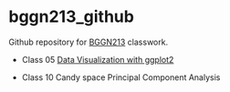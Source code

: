 # bggn213_github
Github repository for [BGGN213](https://bioboot.github.io/bggn213_W23/) classwork.

- Class 05 [Data Visualization with ggplot2](https://github.com/Transactions84/bggn213_github/blob/main/class05/class05.pdf)

- Class 10 Candy space Principal Component Analysis
